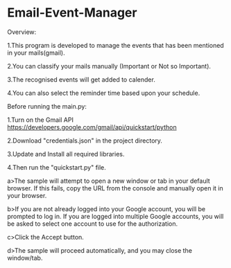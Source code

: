 # Email-Event-Manager

Overview:

1.This program is developed to manage the events that has been mentioned in your mails(gmail).

2.You can classify your mails manually (Important or Not so Important).

3.The recognised events will get added to calender.

4.You can also select the reminder time based upon your schedule.

Before running the main.py:

1.Turn on the Gmail API 
https://developers.google.com/gmail/api/quickstart/python

2.Download "credentials.json" in the project directory.

3.Update and Install all required libraries.

4.Then run the "quickstart.py" file.

a>The sample will attempt to open a new window or tab in your default browser. If this fails, copy the URL from the console and manually open it in your browser.

b>If you are not already logged into your Google account, you will be prompted to log in. If you are logged into multiple Google accounts, you will be asked to select one account to use for the authorization.

c>Click the Accept button.

d>The sample will proceed automatically, and you may close the window/tab.

